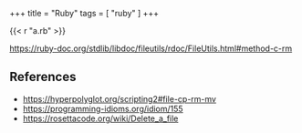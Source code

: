 +++
title = "Ruby"
tags = [ "ruby" ]
+++

{{< r "a.rb" >}}

<https://ruby-doc.org/stdlib/libdoc/fileutils/rdoc/FileUtils.html#method-c-rm>

## References

- <https://hyperpolyglot.org/scripting2#file-cp-rm-mv>
- <https://programming-idioms.org/idiom/155>
- <https://rosettacode.org/wiki/Delete_a_file>
